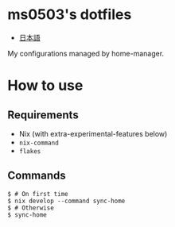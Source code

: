 ms0503's dotfiles
=====================

- [日本語](README.ja.md)

My configurations managed by home-manager.

# How to use
## Requirements
- Nix (with extra-experimental-features below)
 - `nix-command`
 - `flakes`

## Commands
```shell
$ # On first time
$ nix develop --command sync-home
$ # Otherwise
$ sync-home
```
